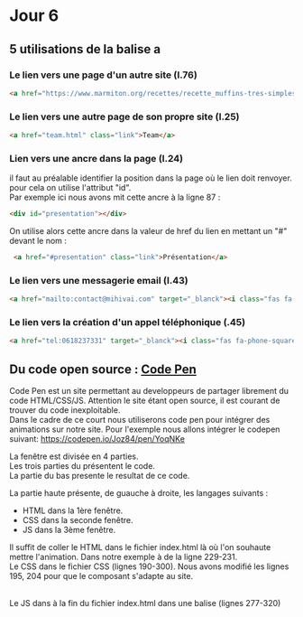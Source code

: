 # Jour 6

## 5 utilisations de la balise a

### Le lien vers une page d'un autre site (l.76)
```html
<a href="https://www.marmiton.org/recettes/recette_muffins-tres-simples_166385.aspx" target="_blanck" class="btn-pink">En savoir plus</a>
```

### Le lien vers une autre page de son propre site (l.25)
```html
<a href="team.html" class="link">Team</a>
```

### Lien vers une ancre dans la page (l.24)
il faut au préalable identifier la position dans la page où le lien doit renvoyer. pour cela on utilise l'attribut "id".
<br> Par exemple ici nous avons mit cette ancre à la ligne 87 :

```html
<div id="presentation"></div>
```

On utilise alors cette ancre dans la valeur de href du lien en mettant un "#" devant le nom :

```html
 <a href="#presentation" class="link">Présentation</a>
```

### Le lien vers une messagerie email (l.43)
```html
<a href="mailto:contact@mihivai.com" target="_blanck"><i class="fas fa-envelope"></i> : contact@mihivai.com</a>
```
### Le lien vers la création d'un appel téléphonique (.45)
```html
<a href="tel:0618237331" target="_blanck"><i class="fas fa-phone-square-alt"></i> : 06 18 23 73 31</a>
```

## Du code open source : <a href="https://codepen.io/" target="_blanck">Code Pen</a>  
Code Pen est un site permettant au developpeurs de partager librement du code HTML/CSS/JS. Attention le site étant open source, il est courant de trouver du code inexploitable.
<br>
Dans le cadre de ce court nous utiliserons code pen pour intégrer des animations sur notre site.
Pour l'exemple nous allons intégrer le codepen suivant: https://codepen.io/Joz84/pen/YoqNKe

La fenêtre est divisée en 4 parties.
<br>
Les trois parties du présentent le code.
<br>
La partie du bas presente le resultat de ce code.

La partie haute présente, de guauche à droite, les langages suivants : 
* HTML dans la 1ère fenêtre. 
* CSS dans la seconde fenêtre. 
* JS dans la 3ème fenêtre.

Il suffit de coller le HTML dans le fichier index.html là où l'on souhaute mettre l'animation. Dans notre exemple à de la ligne 229-231.
<br>
Le CSS dans le fichier CSS (lignes 190-300). Nous avons modifié les lignes 195, 204 pour que le composant s'adapte au site.

<br>
Le JS dans à la fin du fichier index.html dans une balise <script>...</script> (lignes 277-320)

